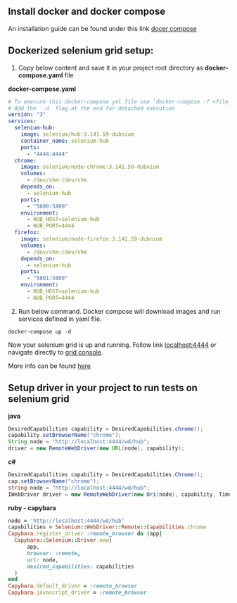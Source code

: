 ## Install docker and docker compose
An installation guide can be found under this link [docer compose](https://docs.docker.com/compose/install/)

## Dockerized selenium grid setup:
1. Copy below content and save it in your project root directory as **docker-compose.yaml** file 

**docker-compose.yaml**
```yaml
# To execute this docker-compose yml file use `docker-compose -f <file_name> up`
# Add the `-d` flag at the end for detached execution
version: "3"
services:
  selenium-hub:
    image: selenium/hub:3.141.59-dubnium
    container_name: selenium-hub
    ports:
      - "4444:4444"
  chrome:
    image: selenium/node-chrome:3.141.59-dubnium
    volumes:
      - /dev/shm:/dev/shm
    depends_on:
      - selenium-hub
    ports:
      - "5800:5800"
    environment:
      - HUB_HOST=selenium-hub
      - HUB_PORT=4444
  firefox:
    image: selenium/node-firefox:3.141.59-dubnium
    volumes:
      - /dev/shm:/dev/shm
    depends_on:
      - selenium-hub
    ports:
      - "5801:5800"
    environment:
      - HUB_HOST=selenium-hub
      - HUB_PORT=4444
``` 

2. Run below command. Docker compose will download images and run services defined in yaml file.

```
docker-compose up -d
```

Now your selenium grid is up and running. Follow link [localhost:4444](http://localhost:4444) or navigate directly to [grid console](http://localhost:4444/grid/console).

More info can be found [here](https://github.com/SeleniumHQ/docker-selenium)
## Setup driver in your project to run tests on selenium grid
**java**
```java
DesiredCapabilities capability = DesiredCapabilities.chrome();
capability.setBrowserName("chrome");
String node = "http://localhost:4444/wd/hub";
driver = new RemoteWebDriver(new URL(node), capability);
```

**c#**
```csharp
DesiredCapabilities capability = DesiredCapabilities.Chrome();
cap.setBrowserName("chrome");
string node = "http://localhost:4444/wd/hub";
IWebDriver driver = new RemoteWebDriver(new Uri(node), capability, TimeSpan.FromSeconds(600));
```

**ruby - capybara**
```ruby
node = 'http://localhost:4444/wd/hub'
capabilities = Selenium::WebDriver::Remote::Capabilities.chrome
Capybara.register_driver :remote_browser do |app|
  Capybara::Selenium::Driver.new(
      app,
      browser: :remote,
      url: node,
      desired_capabilities: capabilities
  )
end
Capybara.default_driver = :remote_browser
Capybara.javascript_driver = :remote_browser
```